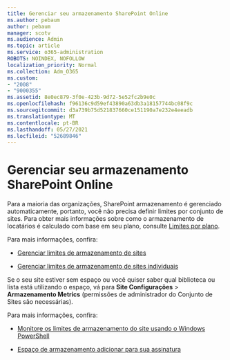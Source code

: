 ```yaml
---
title: Gerenciar seu armazenamento SharePoint Online
ms.author: pebaum
author: pebaum
manager: scotv
ms.audience: Admin
ms.topic: article
ms.service: o365-administration
ROBOTS: NOINDEX, NOFOLLOW
localization_priority: Normal
ms.collection: Adm_O365
ms.custom:
- "2008"
- "9000355"
ms.assetid: 8e0ec879-3f0e-423b-9d72-5e52fc2b9e0c
ms.openlocfilehash: f96136c9d59ef43890a63db3a18157744bc08f9c
ms.sourcegitcommit: d3a739b75d521837660ce151190a7e232e4eeadb
ms.translationtype: MT
ms.contentlocale: pt-BR
ms.lasthandoff: 05/27/2021
ms.locfileid: "52689846"
---
```

# <a name="manage-your-sharepoint-online-storage"></a>Gerenciar seu armazenamento SharePoint Online

Para a maioria das organizações, SharePoint armazenamento é gerenciado automaticamente, portanto, você não precisa definir limites por conjunto de sites. Para obter mais informações sobre como o armazenamento de locatários é calculado com base em seu plano, consulte [Limites por plano](/office365/servicedescriptions/sharepoint-online-service-description/sharepoint-online-limits?redirectedfrom=MSDN#limits-by-plan).

Para mais informações, confira:

- [Gerenciar limites de armazenamento de sites](/sharepoint/manage-site-collection-storage-limits)

- [Gerenciar limites de armazenamento de sites individuais](/sharepoint/manage-site-collection-storage-limits#manage-individual-site-storage-limits)

Se o seu site estiver sem espaço ou você quiser saber qual biblioteca ou lista está utilizando o espaço, vá para **Site Configurações**  >  **Armazenamento Metrics** (permissões de administrador do Conjunto de Sites são necessárias).

Para mais informações, confira:

- [Monitore os limites de armazenamento do site usando o Windows PowerShell](/sharepoint/manage-site-collection-storage-limits#monitor-site-storage-limits-by-using-powershell)

- [Espaço de armazenamento adicionar para sua assinatura](/microsoft-365/commerce/add-storage-space) 
  